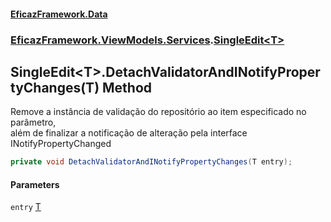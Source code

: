 #### [EficazFramework.Data](EficazFrameworkData.md 'EficazFramework Data')
### [EficazFramework.ViewModels.Services](EficazFrameworkData.md#EficazFramework_ViewModels_Services 'EficazFramework.ViewModels.Services').[SingleEdit&lt;T&gt;](SingleEdit_T_.md 'EficazFramework.ViewModels.Services.SingleEdit&lt;T&gt;')
## SingleEdit&lt;T&gt;.DetachValidatorAndINotifyPropertyChanges(T) Method
Remove a instância de validação do repositório ao item especificado no parâmetro,  
além de finalizar a notificação de alteração pela interface INotifyPropertyChanged  
```csharp
private void DetachValidatorAndINotifyPropertyChanges(T entry);
```
#### Parameters
<a name='EficazFramework_ViewModels_Services_SingleEdit_T__DetachValidatorAndINotifyPropertyChanges(T)_entry'></a>
`entry` [T](SingleEdit_T_.md#EficazFramework_ViewModels_Services_SingleEdit_T__T 'EficazFramework.ViewModels.Services.SingleEdit&lt;T&gt;.T')  
  

